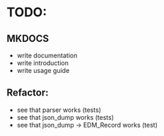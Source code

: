 # TODO: 

## MKDOCS
- write documentation 
- write introduction 
- write usage guide


## Refactor: 

- see that parser works (tests)
- see that json_dump works (tests)
- see that json_dump -> EDM_Record works (test)
